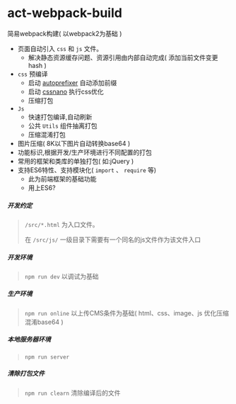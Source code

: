 # act-webpack-build
简易webpack构建( 以webpack2为基础 )

- 页面自动引入 `css` 和 `js` 文件。
  - 解决静态资源缓存问题、资源引用由内部自动完成( 添加当前文件变更hash )
- `css` 预编译
  - 启动 [autoprefixer](https://github.com/postcss/autoprefixer) 自动添加前缀
  - 启动 [cssnano](https://www.npmjs.com/package/cssnano) 执行css优化
  - 压缩打包
- `Js`
  - 快速打包编译,自动刷新
  - 公共 `Utils` 组件抽离打包
  - 压缩混淆打包
- 图片压缩( 8K以下图片自动转换base64 )
- 功能标识,根据开发/生产环境进行不同配置的打包
- 常用的框架和类库的单独打包( 如:jQuery )
- 支持ES6特性、支持模块化( `import` 、 `require` 等)
  - 此为前端框架的基础功能
  - 用上ES6?

##### 开发约定

>  `/src/*.html` 为入口文件。
>
>  在 `/src/js/` 一级目录下需要有一个同名的js文件作为该文件入口

##### 开发环境

> `npm run dev` 以调试为基础

##### 生产环境

> `npm run online` 以上传CMS条件为基础( html、css、image、js 优化压缩混淆base64 )

##### 本地服务器环境

> `npm run server` 

##### 清除打包文件

> `npm run clearn` 清除编译后的文件